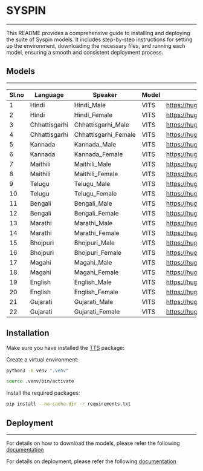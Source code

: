 # SYSPIN
---

This README provides a comprehensive guide to installing and deploying the suite of Syspin models. It includes step-by-step instructions for setting up the environment, downloading the necessary files, and running each model, ensuring a smooth and consistent deployment process.  

## Models
---

| Sl.no | Language | Speaker | Model | Model link |
| ----- | ------------- | -------------------- | ----- | ------------------------------------------------------- |
| 1 | Hindi | Hindi_Male | VITS | https://huggingface.co/SYSPIN/vits_Hindi_Male |
| 2 | Hindi | Hindi_Female | VITS | https://huggingface.co/SYSPIN/vits_Hindi_Female |
| 3 | Chhattisgarhi | Chhattisgarhi_Male | VITS | https://huggingface.co/SYSPIN/vits_Chhattisgarhi_Male |
| 4 | Chhattisgarhi | Chhattisgarhi_Female | VITS | https://huggingface.co/SYSPIN/vits_Chhattisgarhi_Female |
| 5 | Kannada | Kannada_Male | VITS | https://huggingface.co/SYSPIN/vits_Kannada_Male |
| 6 | Kannada | Kannada_Female | VITS | https://huggingface.co/SYSPIN/vits_Kannada_Female |
| 7 | Maithili | Maithili_Male | VITS | https://huggingface.co/SYSPIN/vits_Maithili_Male |
| 8 | Maithili | Maithili_Female | VITS | https://huggingface.co/SYSPIN/vits_Maithili_Female |
| 9 | Telugu | Telugu_Male | VITS | https://huggingface.co/SYSPIN/vits_Telugu_Female |
| 10 | Telugu | Telugu_Female | VITS | https://huggingface.co/SYSPIN/vits_Telugu_Male |
| 11 | Bengali | Bengali_Male | VITS | https://huggingface.co/SYSPIN/vits_Bengali_Male |
| 12 | Bengali | Bengali_Female | VITS | https://huggingface.co/SYSPIN/vits_Bengali_Female |
| 13 | Marathi | Marathi_Male | VITS | https://huggingface.co/SYSPIN/vits_Marathi_Male |
| 14 | Marathi | Marathi_Female | VITS | https://huggingface.co/SYSPIN/vits_Marathi_Female |
| 15 | Bhojpuri | Bhojpuri_Male | VITS | https://huggingface.co/SYSPIN/vits_Bhojpuri_Male |
| 16 | Bhojpuri | Bhojpuri_Female | VITS | https://huggingface.co/SYSPIN/vits_Bhojpuri_Female |
| 17 | Magahi | Magahi_Male | VITS | https://huggingface.co/SYSPIN/vits_Magahi_Male |
| 18 | Magahi | Magahi_Female | VITS | https://huggingface.co/SYSPIN/vits_Magahi_Female |
| 19 | English | English_Male | VITS | https://huggingface.co/SYSPIN/vits_English_Male |
| 20 | English | English_Female | VITS | https://huggingface.co/SYSPIN/vits_English_Female |
| 21 | Gujarati | Gujarati_Male | VITS | https://huggingface.co/SYSPIN/vits_Gujarati_Male |
| 22 | Gujarati | Gujarati_Female | VITS | https://huggingface.co/SYSPIN/vits_Gujarati_Female |


## Installation

Make sure you have installed the [TTS](https://pypi.org/project/coqui-tts/) package:

Create a virtual environment:

```bash
python3 -m venv ".venv"

source .venv/bin/activate
```

Install the required packages:

```bash
pip install --no-cache-dir -r requirements.txt
```

## Deployment
---

For details on how to download the models, please refer the following [documentation](https://github.com/PranavDBhat-Artpark/Syspin/tree/main/recipes/Downloading_models)

For details on deployment, please refer the following [documentation](https://github.com/PranavDBhat-Artpark/Syspin/blob/main/recipes/Inference/single_file_inference.md)

